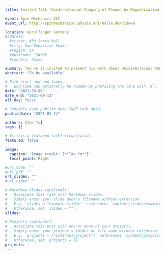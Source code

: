 ```yaml
---
title: Invited Talk "Unidirectional Pumping of Phonon by Magnetization Dynamics" on Spin Mechanics VII, Gerolfingen Germany, August 9-12 (2021)

event: Spin Mechanics VII
event_url: http://spinmechanics7.physik.uni-halle.de/?idm=0

location: Gerolfingen Germany
#address:
  #street: 450 Serra Mall
  #city: San-Sebastian Spain
  #region: CA
  #postcode: '94305'
  #country: Spain

summary: Tao Yu is invited to present his work about Unidirectional Pumping of Phonon by Magnetization Dynamics on Spin Mechanics VII conference.
abstract: "To be available"

# Talk start and end times.
#   End time can optionally be hidden by prefixing the line with `#`.
date: "2021-08-09"
date_end: "2021-08-11"
all_day: false

# Schedule page publish date (NOT talk date).
publishDate: "2021-05-24"

authors: [Tao Yu]
tags: []

# Is this a featured talk? (true/false)
featured: false

image:
  caption: 'Image credit: [**Tao Yu**]'
  focal_point: Right

#url_code: ""
#url_pdf: ""
url_slides: ""
#url_video: ""

# Markdown Slides (optional).
#   Associate this talk with Markdown slides.
#   Simply enter your slide deck's filename without extension.
#   E.g. `slides = "example-slides"` references `content/slides/example-slides.md`.
#   Otherwise, set `slides = ""`.
slides:

# Projects (optional).
#   Associate this post with one or more of your projects.
#   Simply enter your project's folder or file name without extension.
#   E.g. `projects = ["internal-project"]` references `content/project/deep-learning/index.md`.
#   Otherwise, set `projects = []`.
projects:
---
```




